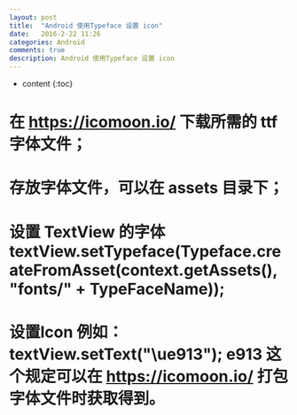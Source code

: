 ```yaml
---
layout: post
title:  "Android 使用Typeface 设置 icon"
date:   2016-2-22 11:26
categories: Android
comments: true
description: Android 使用Typeface 设置 icon
---
```


* content
{:toc}

# 在 https://icomoon.io/ 下载所需的 ttf 字体文件；
# 存放字体文件，可以在 assets 目录下；
# 设置 TextView 的字体 textView.setTypeface(Typeface.createFromAsset(context.getAssets(), "fonts/" + TypeFaceName));
# 设置Icon 例如：textView.setText("\ue913");  e913 这个规定可以在 https://icomoon.io/ 打包字体文件时获取得到。